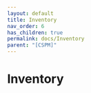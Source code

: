 ```yaml
---
layout: default
title: Inventory
nav_order: 6
has_children: true
permalink: docs/Inventory
parent: "[CSPM]"
---
```


# Inventory

